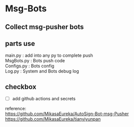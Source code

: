 # Msg-Bots
Collect msg-pusher bots
---

## parts use

main.py : add into any py to complete push  
MsgBots.py : Bots push code  
Configs.py : Bots config  
Log.py : System and Bots debug log  

## checkbox

-[ ] add github actions and secrets

reference:  
https://github.com/MikasaEureka/AutoSign-Bot-msg-Pusher  
https://github.com/MikasaEureka/tianyiyunpan  
